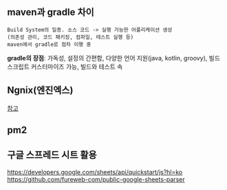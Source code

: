 ## maven과 gradle 차이
    Build System의 일종. 소스 코드 -> 실행 가능한 어플리케이션 생성  
    (의존성 관리, 코드 패키징, 컴파일, 테스트 실행 등)
    maven에서 gradle로 점차 이행 중
**gradle의 장점**: 
가독성, 설정의 간편함, 다양한 언어 지원(java, kotlin, groovy),
빌드 스크립트 커스터마이즈 가능, 빌드와 테스트 속

## Ngnix(엔진엑스)

[참고](https://blog.naver.com/gi_balja/223028077537)

## pm2 
## 구글 스프레드 시트 활용
https://developers.google.com/sheets/api/quickstart/js?hl=ko  
https://github.com/fureweb-com/public-google-sheets-parser